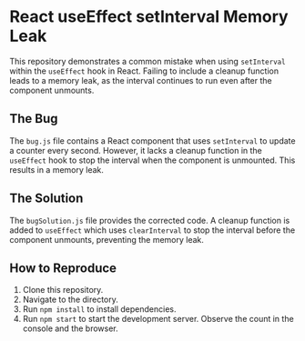 # React useEffect setInterval Memory Leak

This repository demonstrates a common mistake when using `setInterval` within the `useEffect` hook in React.  Failing to include a cleanup function leads to a memory leak, as the interval continues to run even after the component unmounts.

## The Bug
The `bug.js` file contains a React component that uses `setInterval` to update a counter every second. However, it lacks a cleanup function in the `useEffect` hook to stop the interval when the component is unmounted. This results in a memory leak.

## The Solution
The `bugSolution.js` file provides the corrected code.  A cleanup function is added to `useEffect` which uses `clearInterval` to stop the interval before the component unmounts, preventing the memory leak.

## How to Reproduce
1. Clone this repository.
2. Navigate to the directory.
3. Run `npm install` to install dependencies.
4. Run `npm start` to start the development server. Observe the count in the console and the browser.